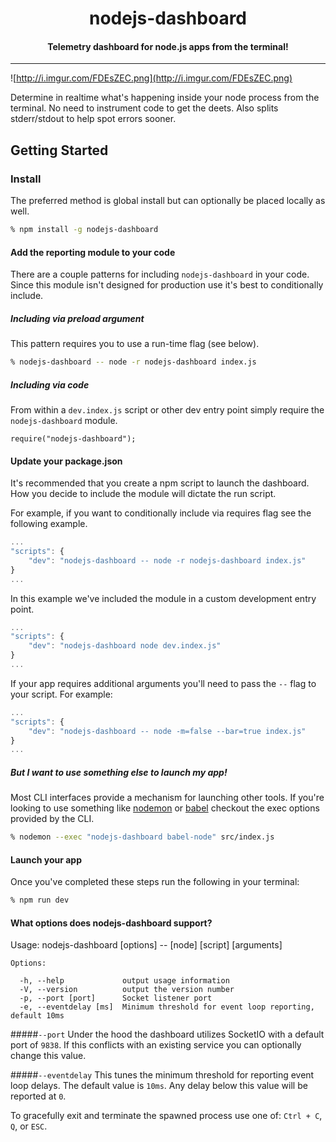 <h1 align="center">nodejs-dashboard</h1>

<h4 align="center">
  Telemetry dashboard for node.js apps from the terminal!
</h4>

***

![http://i.imgur.com/FDEsZEC.png](http://i.imgur.com/FDEsZEC.png)

Determine in realtime what's happening inside your node process from the terminal. No need to instrument code to get the deets. Also splits stderr/stdout to help spot errors sooner.

## Getting Started

### Install
The preferred method is global install but can optionally be placed locally as well.

```bash
% npm install -g nodejs-dashboard
```


#### Add the reporting module to your code

There are a couple patterns for including `nodejs-dashboard` in your code. Since this module isn't designed for production use it's best to conditionally include.

##### Including via preload argument

This pattern requires you to use a run-time flag (see below).

```bash
% nodejs-dashboard -- node -r nodejs-dashboard index.js
```

##### Including via code

From within a `dev.index.js` script or other dev entry point simply require the `nodejs-dashboard` module.

```
require("nodejs-dashboard");
```

#### Update your package.json

It's recommended that you create a npm script to launch the dashboard. How you decide to include the module will dictate the run script.

For example, if you want to conditionally include via requires flag see the following example.

```js
...
"scripts": {
    "dev": "nodejs-dashboard -- node -r nodejs-dashboard index.js"
}
...
```

In this example we've included the module in a custom development entry point.
```js
...
"scripts": {
    "dev": "nodejs-dashboard node dev.index.js"
}
...
```

If your app requires additional arguments you'll need to pass the `--` flag to your script. For example:

```js
...
"scripts": {
    "dev": "nodejs-dashboard -- node -m=false --bar=true index.js"
}
...
```

##### But I want to use something else to launch my app!

Most CLI interfaces provide a mechanism for launching other tools. If you're looking to use something like [nodemon](https://github.com/remy/nodemon) or [babel](https://github.com/babel/babel/tree/master/packages/babel-cli) checkout the exec options provided by the CLI.

```bash
% nodemon --exec "nodejs-dashboard babel-node" src/index.js
```


#### Launch your app
Once you've completed these steps run the following in your terminal:

```bash
% npm run dev
```

#### What options does nodejs-dashboard support?

Usage: nodejs-dashboard [options] -- [node] [script] [arguments]
```
Options:

  -h, --help             output usage information
  -V, --version          output the version number
  -p, --port [port]      Socket listener port
  -e, --eventdelay [ms]  Minimum threshold for event loop reporting, default 10ms
```

#####`--port`
Under the hood the dashboard utilizes SocketIO with a default port of `9838`. If this conflicts with an existing service you can optionally change this value.

#####`--eventdelay`
This tunes the minimum threshold for reporting event loop delays. The default value is `10ms`. Any delay below this value will be reported at `0`.

To gracefully exit and terminate the spawned process use one of:  `Ctrl + C`, `Q`, or `ESC`.
